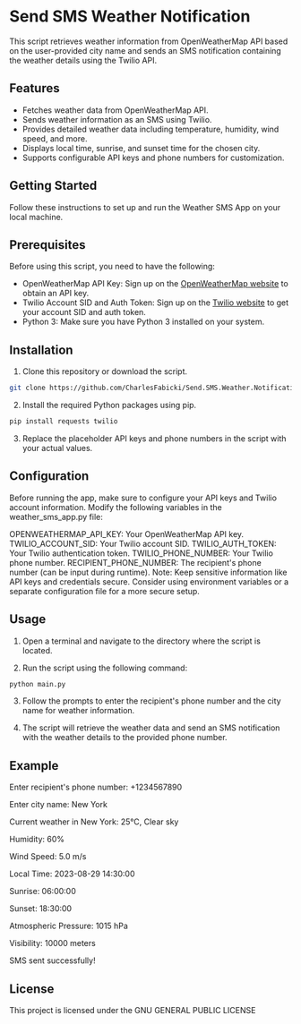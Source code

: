 # Send SMS Weather Notification

This script retrieves weather information from OpenWeatherMap API based on the user-provided city name and sends an SMS notification containing the weather details using the Twilio API.

## Features

- Fetches weather data from OpenWeatherMap API.
- Sends weather information as an SMS using Twilio.
- Provides detailed weather data including temperature, humidity, wind speed, and more.
- Displays local time, sunrise, and sunset time for the chosen city.
- Supports configurable API keys and phone numbers for customization.

## Getting Started

Follow these instructions to set up and run the Weather SMS App on your local machine.

## Prerequisites

Before using this script, you need to have the following:

- OpenWeatherMap API Key: Sign up on the [OpenWeatherMap website](https://openweathermap.org/) to obtain an API key.
- Twilio Account SID and Auth Token: Sign up on the [Twilio website](https://www.twilio.com/) to get your account SID and auth token.
- Python 3: Make sure you have Python 3 installed on your system.

## Installation

1. Clone this repository or download the script.
```bash
git clone https://github.com/CharlesFabicki/Send.SMS.Weather.Notification.git
```

2. Install the required Python packages using pip.
```bash
pip install requests twilio
```

3. Replace the placeholder API keys and phone numbers in the script with your actual values.

## Configuration

Before running the app, make sure to configure your API keys and Twilio account information. Modify the following variables in the weather_sms_app.py file:

OPENWEATHERMAP_API_KEY: Your OpenWeatherMap API key.
TWILIO_ACCOUNT_SID: Your Twilio account SID.
TWILIO_AUTH_TOKEN: Your Twilio authentication token.
TWILIO_PHONE_NUMBER: Your Twilio phone number.
RECIPIENT_PHONE_NUMBER: The recipient's phone number (can be input during runtime).
Note: Keep sensitive information like API keys and credentials secure. Consider using environment variables or a separate configuration file for a more secure setup.

## Usage

1. Open a terminal and navigate to the directory where the script is located.

2. Run the script using the following command:

```bash
python main.py
```

3. Follow the prompts to enter the recipient's phone number and the city name for weather information.

4. The script will retrieve the weather data and send an SMS notification with the weather details to the provided phone number.

## Example

Enter recipient's phone number: +1234567890

Enter city name: New York

Current weather in New York: 25°C, Clear sky

Humidity: 60%

Wind Speed: 5.0 m/s

Local Time: 2023-08-29 14:30:00

Sunrise: 06:00:00

Sunset: 18:30:00

Atmospheric Pressure: 1015 hPa

Visibility: 10000 meters

SMS sent successfully!



## License

This project is licensed under the  GNU GENERAL PUBLIC LICENSE
